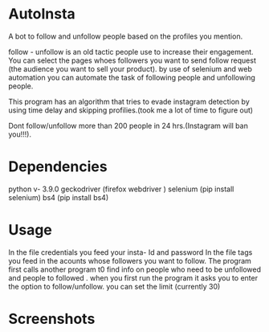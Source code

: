 # AutoInsta

A bot to follow and unfollow people based on the profiles you mention. 


follow - unfollow is an old tactic people use to increase their engagement. You can select the pages whoes followers you want to send follow request (the audience you want to sell  your product). 
by use of selenium and web automation you can automate the task of following people and unfollowing people. 

This program has an algorithm that tries to evade instagram detection by using time delay and skipping profilies.(took me a lot of time to figure out)

Dont follow/unfollow more than 200 people in 24 hrs.(Instagram will ban you!!!).


# Dependencies
python v- 3.9.0
geckodriver (firefox webdriver )
selenium (pip install selenium)
bs4 (pip install bs4)


# Usage
In the file credentials you feed your insta- Id and password
In the file tags you feed in the acounts whose followers you want to follow.
The program first calls another program t0 find info on people who need  to be unfollowed and people to followed .
when you first run the program it asks you to enter the option to follow/unfollow.
you can set the limit (currently 30)


# Screenshots

